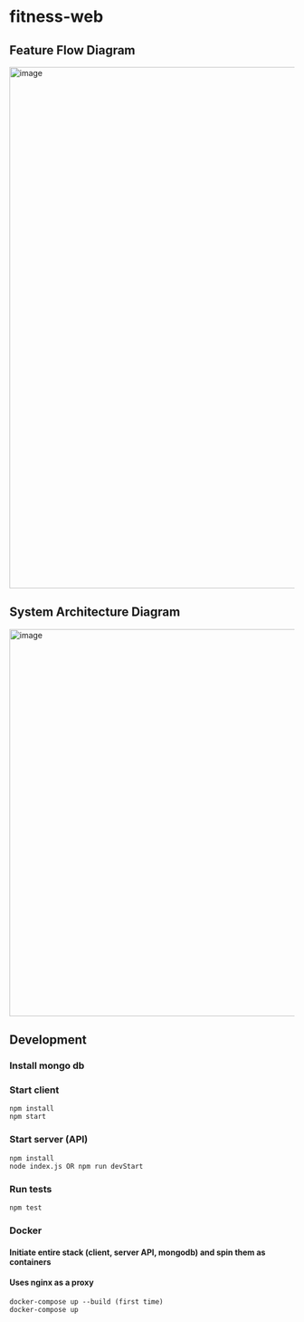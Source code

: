 # fitness-web

## Feature Flow Diagram

<img width="920" alt="image" src="https://github.com/user-attachments/assets/6a576656-931a-446d-b68b-a1a4604781b4">

## System Architecture Diagram

<img width="683" alt="image" src="https://github.com/user-attachments/assets/7bfe943f-4d4e-426f-b24d-b6caf5ddf124">

## Development
### Install mongo db
### Start client
```
npm install
npm start
```
### Start server (API)
```
npm install
node index.js OR npm run devStart
```
### Run tests
```
npm test
```

### Docker
#### Initiate entire stack (client, server API, mongodb) and spin them as containers
#### Uses nginx as a proxy
```
docker-compose up --build (first time)
docker-compose up
```